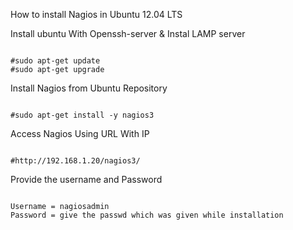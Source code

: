 
How to install Nagios in Ubuntu 12.04 LTS



Install ubuntu With Openssh-server & Instal LAMP server

```

#sudo apt-get update
#sudo apt-get upgrade

```

Install Nagios from Ubuntu Repository 

```

#sudo apt-get install -y nagios3

```


Access Nagios Using URL With IP 


```

#http://192.168.1.20/nagios3/

```

Provide the username and Password 

```

Username = nagiosadmin
Password = give the passwd which was given while installation 

```


